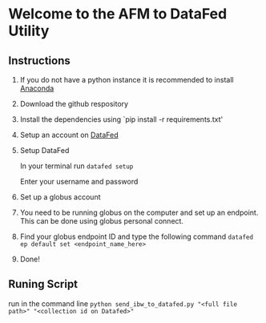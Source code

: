 # Welcome to the AFM to DataFed Utility

## Instructions

1. If you do not have a python instance it is recommended to install [Anaconda]('https://www.anaconda.com/')
1. Download the github respository
1. Install the dependencies using `pip install -r requirements.txt'
1. Setup an account on [DataFed]('https://datafed.ornl.gov/')
1. Setup DataFed

   In your terminal run `datafed setup`

   Enter your username and password

1. Set up a globus account
1. You need to be running globus on the computer and set up an endpoint. This can be done using globus personal connect.
1. Find your globus endpoint ID and type the following command `datafed ep default set <endpoint_name_here>`
1. Done!

## Runing Script

run in the command line `python send_ibw_to_datafed.py "<full file path>" "<collection id on Datafed>"`
